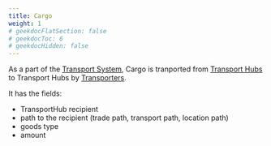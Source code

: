 ```yaml
---
title: Cargo
weight: 1
# geekdocFlatSection: false
# geekdocToc: 6
# geekdocHidden: false
---
```


As a part of the [Transport System](articles/transport-system), Cargo is tranported from [Transport Hubs](articles/transport-system/transport-hub) to Transport Hubs by [Transporters](articles/transport-system/transporter).

It has the fields:

* TransportHub recipient
* path to the recipient (trade path, transport path, location path)
* goods type
* amount
